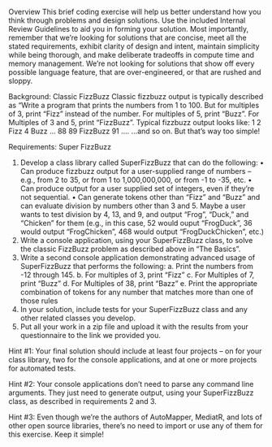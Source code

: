 Overview
This brief coding exercise will help us better understand how you think through problems and design solutions. Use the included Internal Review Guidelines to aid you in forming your solution. Most importantly, remember that we’re looking for solutions that are concise, meet all the stated requirements, exhibit clarity of design and intent, maintain simplicity while being thorough, and make deliberate tradeoffs in compute time and memory management. We’re not looking for solutions that show off every possible language feature, that are over-engineered, or that are rushed and sloppy.

Background: Classic FizzBuzz
Classic fizzbuzz output is typically described as “Write a program that prints the numbers from 1 to 100. But for multiples of 3, print “Fizz” instead of the number. For multiples of 5, print “Buzz”. For Multiples of 3 and 5, print “FizzBuzz”. Typical fizzbuzz output looks like:
1
2
Fizz
4
Buzz
…
88
89
FizzBuzz
91
….
…and so on. But that’s way too simple!

Requirements: Super FizzBuzz
1.	Develop a class library called SuperFizzBuzz that can do the following:
•	Can produce fizzbuzz output for a user-supplied range of numbers – e.g., from 2 to 35, or from 1 to 1,000,000,000, or from -1 to -35, etc.
•	Can produce output for a user supplied set of integers, even if they’re not sequential.
•	Can generate tokens other than “Fizz” and “Buzz” and can evaluate division by numbers other than 3 and 5. Maybe a user wants to test division by 4, 13, and 9, and output “Frog”, “Duck,” and “Chicken” for them (e.g., in this case, 52 would ouput “FrogDuck”, 36 would output “FrogChicken”, 468 would output “FrogDuckChicken”, etc.)
2.	Write a console application, using your SuperFizzBuzz class, to solve the classic FizzBuzz problem as described above in “The Basics”.
3.	Write a second console application demonstrating advanced usage of SuperFizzBuzz that performs the following:
a.	Print the numbers from -12 through 145.
b.	For multiples of 3, print “Fizz”
c.	For Multiples of 7, print “Buzz”
d.	For Multiples of 38, print “Bazz”
e.	Print the appropriate combination of tokens for any number that matches more than one of those rules
4.	In your solution, include tests for your SuperFizzBuzz class and any other related classes you develop.
5.	Put all your work in a zip file and upload it with the results from your questionnaire to the link we provided you.

Hint #1: Your final solution should include at least four projects – on for your class library, two for the console applications, and at one or more projects for automated tests. 

Hint #2: Your console applications don’t need to parse any command line arguments. They just need to generate output, using your SuperFizzBuzz class, as described in requirements 2 and 3.

Hint #3: Even though we’re the authors of AutoMapper, MediatR, and lots of other open source libraries, there’s no need to import or use any of them for this exercise. Keep it simple!
